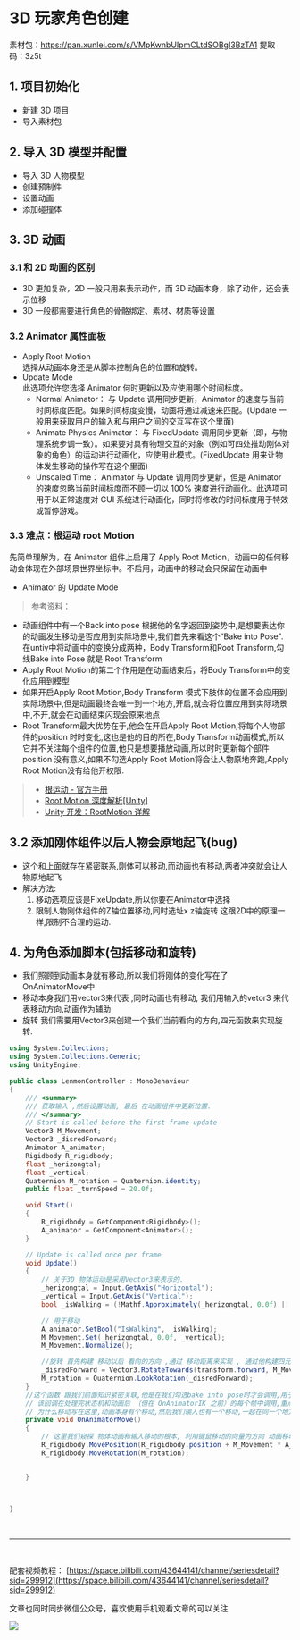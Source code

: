 # 3D 玩家角色创建

素材包：https://pan.xunlei.com/s/VMpKwnbUIpmCLtdSOBgI3BzTA1 提取码：3z5t

## 1. 项目初始化

- 新建 3D 项目
- 导入素材包

## 2. 导入 3D 模型并配置

- 导入 3D 人物模型
- 创建预制件
- 设置动画
- 添加碰撞体

## 3. 3D 动画

### 3.1 和 2D 动画的区别

- 3D 更加复杂，2D 一般只用来表示动作，而 3D 动画本身，除了动作，还会表示位移
- 3D 一般都需要进行角色的骨骼绑定、素材、材质等设置

### 3.2 Animator 属性面板

- Apply Root Motion  
   选择从动画本身还是从脚本控制角色的位置和旋转。
- Update Mode  
  此选项允许您选择 Animator 何时更新以及应使用哪个时间标度。
  - Normal Animator： 与 Update 调用同步更新，Animator 的速度与当前时间标度匹配。如果时间标度变慢，动画将通过减速来匹配。(Update 一般用来获取用户的输入和与用户之间的交互写在这个里面)
  - Animate Physics Animator： 与 FixedUpdate 调用同步更新（即，与物理系统步调一致）。如果要对具有物理交互的对象（例如可四处推动刚体对象的角色）的运动进行动画化，应使用此模式。(FixedUpdate 用来让物体发生移动的操作写在这个里面)
  - Unscaled Time： Animator 与 Update 调用同步更新，但是 Animator 的速度忽略当前时间标度而不顾一切以 100% 速度进行动画化。此选项可用于以正常速度对 GUI 系统进行动画化，同时将修改的时间标度用于特效或暂停游戏。

### 3.3 难点：根运动 root Motion

先简单理解为，在 Animator 组件上启用了 Apply Root Motion，动画中的任何移动会体现在外部场景世界坐标中。不启用，动画中的移动会只保留在动画中

- Animator 的 Update Mode

> 参考资料：
+ 动画组件中有一个Back into pose 根据他的名字返回到姿势中,是想要表达你的动画发生移动是否应用到实际场景中,我们首先来看这个“Bake into Pose".在untiy中将动画中的变换分成两种，Body Transform和Root Transform,勾线Bake into Pose 就是 Root Transform
+ Apply Root Motion的第二个作用是在动画结束后，将Body Transform中的变化应用到模型
+ 如果开启Apply Root Motion,Body Transform 模式下肢体的位置不会应用到实际场景中,但是动画最终会唯一到一个地方,开启,就会将位置应用到实际场景中,不开,就会在动画结束闪现会原来地点
+ Root Transform最大优势在于,他会在开启Apply Root Motion,将每个人物部件的position 时时变化,这也是他的目的所在,Body Transform动画模式,所以它并不关注每个组件的位置,他只是想要播放动画,所以时时更新每个部件position 没有意义,如果不勾选Apply Root Motion将会让人物原地奔跑,Apply Root Motion没有给他开权限.




> - [根运动 - 官方手册](https://docs.unity3d.com/cn/current/Manual/RootMotion.html)
> - [Root Motion 深度解析[Unity]](https://blog.csdn.net/cubesky/article/details/39478207)
> - [Unity 开发：RootMotion 详解](https://zhuanlan.zhihu.com/p/428251577)

## 3.2 添加刚体组件以后人物会原地起飞(bug)
+ 这个和上面就存在紧密联系,刚体可以移动,而动画也有移动,两者冲突就会让人物原地起飞
+ 解决方法: 
   1. 移动选项应该是FixeUpdate,所以你要在Animator中选择
   2. 限制人物刚体组件的Z轴位置移动,同时选址x z轴旋转 这跟2D中的原理一样,限制不合理的运动.


## 4. 为角色添加脚本(包括移动和旋转)
+ 我们照顾到动画本身就有移动,所以我们将刚体的变化写在了OnAnimatorMove中
+ 移动本身我们用vector3来代表 ,同时动画也有移动, 我们用输入的vetor3 来代表移动方向,动画作为辅助
+ 旋转 我们需要用Vector3来创建一个我们当前看向的方向,四元函数来实现旋转.

```C#
using System.Collections;
using System.Collections.Generic;
using UnityEngine;

public class LenmonController : MonoBehaviour
{
    /// <summary>
    /// 获取输入 ,然后设置动画, 最后 在动画组件中更新位置.
    /// </summary>
    // Start is called before the first frame update
    Vector3 M_Movement;
    Vector3 _disredForward;
    Animator A_animator;
    Rigidbody R_rigidbody;
    float _herizongtal;
    float _vertical;
    Quaternion M_rotation = Quaternion.identity;
    public float _turnSpeed = 20.0f;

    void Start()
    {
        R_rigidbody = GetComponent<Rigidbody>();
        A_animator = GetComponent<Animator>();
    }

    // Update is called once per frame
    void Update()
    {
        // 关于3D 物体运动是采用Vector3来表示的.
        _herizongtal = Input.GetAxis("Horizontal");
        _vertical = Input.GetAxis("Vertical");
        bool _isWalking = (!Mathf.Approximately(_herizongtal, 0.0f) || !Mathf.Approximately(_vertical, 0.0f));

        // 用于移动
        A_animator.SetBool("IsWalking", _isWalking);
        M_Movement.Set(_herizongtal, 0.0f, _vertical);
        M_Movement.Normalize();

        //旋转 首先构建 移动以后 看向的方向 ,通过 移动距离来实现 , 通过他构建四元函数 代表旋转的方向 ,我们利用四元来构建旋转.
        _disredForward = Vector3.RotateTowards(transform.forward, M_Movement, _turnSpeed * Time.deltaTime, 0f);
        M_rotation = Quaternion.LookRotation(_disredForward);
    }
    //这个函数 跟我们前面知识紧密关联,他是在我们勾选bake into pose时才会调用,用于处理动画移动以修改根运动的回调,按照这样的描述,就更bake into pose 紧密相关
    // 该回调在处理完状态机和动画后 （但在 OnAnimatorIK 之前）的每个帧中调用,重点每个帧中去调用,也就是动画本身postion移动,都会调用它.
    // 为什么移动写在这里,动画本身有个移动,然后我们输入也有一个移动,一起在同一个地方调用,有利用规范.
    private void OnAnimatorMove()
    {
        // 这里我们窥探 物体动画和输入移动的根本, 利用键鼠移动的向量为方向 动画移动为辅助 deltaPosition 动画移动距离 magnitude 向量长度计算.
        R_rigidbody.MovePosition(R_rigidbody.position + M_Movement * A_animator.deltaPosition.magnitude);
        R_rigidbody.MoveRotation(M_rotation);


    }



}

```

<br>
<hr>
<br>

配套视频教程：
[https://space.bilibili.com/43644141/channel/seriesdetail?sid=299912](https://space.bilibili.com/43644141/channel/seriesdetail?sid=299912)

文章也同时同步微信公众号，喜欢使用手机观看文章的可以关注

![](../../imgs/微信公众号二维码.jpg)
